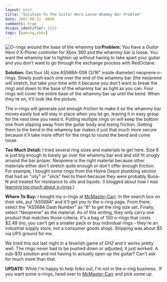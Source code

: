 ```yaml
---
layout: post
title: "Solution To The Guitar Hero Loose Whammy Bar Problem"
date: 2007-06-22 -0800
comments: true
disqus_identifier: 1222
tags: [gaming,xbox]
---
```

![O-rings around the base of the whammy
bar](https://hyqi8g.dm2303.livefilestore.com/y2pdEPfprHTQi3RkQOmsck-seDW9tOPQqiZaWVngUL9OOrXZmwyQU5q6L1UVc3UE1ug_GngJSiO2vuBTFLJICSYuYaMPD9s2ckHg1aMt4CtEgg/20070622whammyfix.jpg?psid=1)**Problem:**
You have a *Guitar Hero II* X-Plorer controller for Xbox 360 and the
whammy bar is loose. You want the whammy bar to tighten up without
having to take apart your guitar and you don't want to go through the
exchange process with RedOctane.

**Solution:** Get four (4) size AS568A-008 (3/16" inside diameter)
neoprene o-rings. Slowly push each one over the end of the whammy bar
(the neoprene will stretch, but take your time with it because you don't
want to break the ring) and down to the base of the whammy bar as tight
as you can. Four rings will cover the entire base of the whammy bar up
until the bend. When they're on, it'll look like the picture.

The o-rings will generate just enough friction to make it so the whammy
bar moves easily but will stay in place when you let go, leaving it in
easy grasp for the next time you need it. Putting multiple rings on will
keep the bottom one from slipping away from the guitar body and losing
friction. Getting them to the bend in the whammy bar makes it just that
much more secure because it'll take more effort for the rings to round
the bend and come loose.

**Too Much Detail:** I tried several ring sizes and materials to get
here. Size 8 is just big enough to barely go over the whammy bar end and
still fit snugly around the bar proper. Neoprene is the right material
because other materials either don't stretch quite enough or don't offer
enough friction. For example, I bought some rings from the Home Depot
plumbing section that had an "oily" or "slick" feel to them because they
were probably Buna-N and treated for resistance to oils and liquids. (I
blogged about how I was [learning too much about
o-rings](http://paraesthesia.com/archive/2007/06/18/learning-too-much-about-o-rings.aspx).)

**Where To Buy:** I bought my o-rings at
[McMaster-Carr](http://www.mcmaster.com/). In the search box on their
site, put "AS568A" and it'll get you to the o-ring page. From there,
select the "AS568A Dash Number" as "8" to get the ring size set.
Finally, select "Neoprene" as the material. As of this writing, they
only carry one product that matches those criteria. It's a bag of 100
o-rings that costs $2.48 (no, you can't get a smaller pack or buy
individual rings - they're an industrial supply store, not a consumer
goods shop). Shipping was about $5 via UPS ground for me.

We tried this out last night in a feverish game of *GH2* and it works
pretty well. The rings never had to be pushed down or adjusted, it just
worked. A sub-$10 solution and not having to actually open up the
guitar? Can't ask for much more than that.

**UPDATE:** While I'm happy to help folks out, I'm not in the o-ring
business.  If you want some o-rings, head over to
[McMaster-Carr](http://www.mcmaster.com/) and pick some up.

